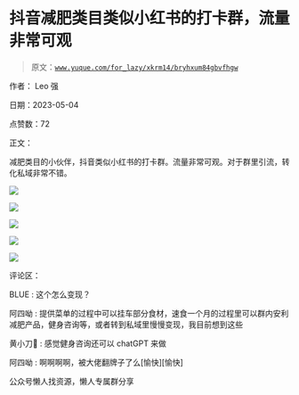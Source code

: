 # 抖音减肥类目类似小红书的打卡群，流量非常可观

> 原文：[`www.yuque.com/for_lazy/xkrm14/bryhxum84gbvfhgw`](https://www.yuque.com/for_lazy/xkrm14/bryhxum84gbvfhgw)



作者： Leo 强



日期：2023-05-04



点赞数：72



正文：



减肥类目的小伙伴，抖音类似小红书的打卡群。流量非常可观。对于群里引流，转化私域非常不错。



![](img/f78ccf867c71b7d935fb0a50c2ddbf6b.png)



![](img/052dfd233a3502df4f2f29821dcfc9c7.png)  

![](img/d29064c740e331077f46a6e79476c7dc.png)



![](img/f2b18f385ab897d4c89e54f93266c8ba.png)



![](img/091f93cb32f03183dc1deb4a0b94165f.png)



评论区：



BLUE : 这个怎么变现？



阿四呦 : 提供菜单的过程中可以挂车部分食材，速食一个月的过程里可以群内安利减肥产品，健身咨询等，或者转到私域里慢慢变现，我目前想到这些



黄小刀🔪 : 感觉健身咨询还可以 chatGPT 来做



阿四呦 : 啊啊啊啊，被大佬翻牌子了么[愉快][愉快]



公众号懒人找资源，懒人专属群分享

